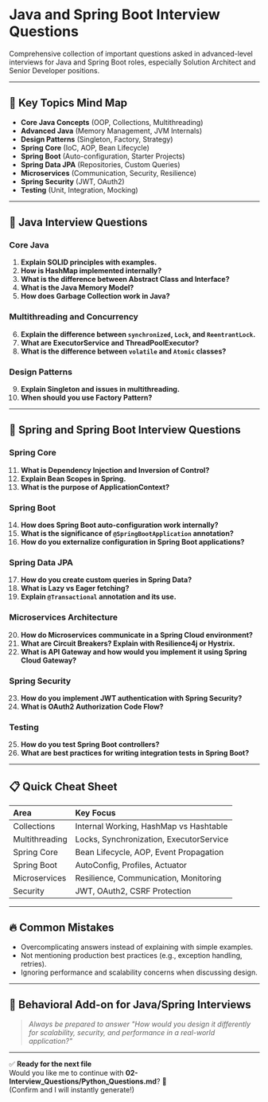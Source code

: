 # Java and Spring Boot Interview Questions

Comprehensive collection of important questions asked in advanced-level interviews for Java and Spring Boot roles, especially Solution Architect and Senior Developer positions.

---

## 🧠 Key Topics Mind Map

- **Core Java Concepts** (OOP, Collections, Multithreading)
- **Advanced Java** (Memory Management, JVM Internals)
- **Design Patterns** (Singleton, Factory, Strategy)
- **Spring Core** (IoC, AOP, Bean Lifecycle)
- **Spring Boot** (Auto-configuration, Starter Projects)
- **Spring Data JPA** (Repositories, Custom Queries)
- **Microservices** (Communication, Security, Resilience)
- **Spring Security** (JWT, OAuth2)
- **Testing** (Unit, Integration, Mocking)

---

## 🎯 Java Interview Questions

### Core Java

1. **Explain SOLID principles with examples.**
2. **How is HashMap implemented internally?**
3. **What is the difference between Abstract Class and Interface?**
4. **What is the Java Memory Model?**
5. **How does Garbage Collection work in Java?**

### Multithreading and Concurrency

6. **Explain the difference between `synchronized`, `Lock`, and `ReentrantLock`.**
7. **What are ExecutorService and ThreadPoolExecutor?**
8. **What is the difference between `volatile` and `Atomic` classes?**

### Design Patterns

9. **Explain Singleton and issues in multithreading.**
10. **When should you use Factory Pattern?**

---

## 🎯 Spring and Spring Boot Interview Questions

### Spring Core

11. **What is Dependency Injection and Inversion of Control?**
12. **Explain Bean Scopes in Spring.**
13. **What is the purpose of ApplicationContext?**

### Spring Boot

14. **How does Spring Boot auto-configuration work internally?**
15. **What is the significance of `@SpringBootApplication` annotation?**
16. **How do you externalize configuration in Spring Boot applications?**

### Spring Data JPA

17. **How do you create custom queries in Spring Data?**
18. **What is Lazy vs Eager fetching?**
19. **Explain `@Transactional` annotation and its use.**

### Microservices Architecture

20. **How do Microservices communicate in a Spring Cloud environment?**
21. **What are Circuit Breakers? Explain with Resilience4j or Hystrix.**
22. **What is API Gateway and how would you implement it using Spring Cloud Gateway?**

### Spring Security

23. **How do you implement JWT authentication with Spring Security?**
24. **What is OAuth2 Authorization Code Flow?**

### Testing

25. **How do you test Spring Boot controllers?**
26. **What are best practices for writing integration tests in Spring Boot?**

---

## 📋 Quick Cheat Sheet

| Area | Key Focus |
| :--- | :--- |
| Collections | Internal Working, HashMap vs Hashtable |
| Multithreading | Locks, Synchronization, ExecutorService |
| Spring Core | Bean Lifecycle, AOP, Event Propagation |
| Spring Boot | AutoConfig, Profiles, Actuator |
| Microservices | Resilience, Communication, Monitoring |
| Security | JWT, OAuth2, CSRF Protection |

---

## 🔥 Common Mistakes

- Overcomplicating answers instead of explaining with simple examples.
- Not mentioning production best practices (e.g., exception handling, retries).
- Ignoring performance and scalability concerns when discussing design.

---

## 📝 Behavioral Add-on for Java/Spring Interviews

> *Always be prepared to answer "How would you design it differently for scalability, security, and performance in a real-world application?"*

---

✅ **Ready for the next file**  
Would you like me to continue with **02-Interview_Questions/Python_Questions.md**? 🚀  
(Confirm and I will instantly generate!)

